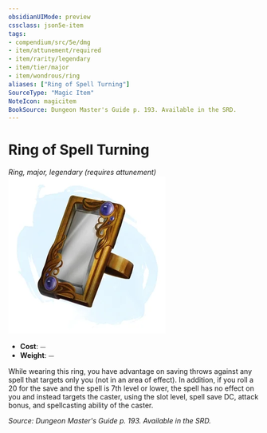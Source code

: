 ```yaml
---
obsidianUIMode: preview
cssclass: json5e-item
tags:
- compendium/src/5e/dmg
- item/attunement/required
- item/rarity/legendary
- item/tier/major
- item/wondrous/ring
aliases: ["Ring of Spell Turning"]
SourceType: "Magic Item"
NoteIcon: magicitem
BookSource: Dungeon Master's Guide p. 193. Available in the SRD.
---
```

# Ring of Spell Turning
*Ring, major, legendary (requires attunement)*  
![](/3-Mechanics/CLI/items/img/ring-of-spell-turning.webp#right)  

- **Cost**: ⏤
- **Weight**: ⏤

While wearing this ring, you have advantage on saving throws against any spell that targets only you (not in an area of effect). In addition, if you roll a 20 for the save and the spell is 7th level or lower, the spell has no effect on you and instead targets the caster, using the slot level, spell save DC, attack bonus, and spellcasting ability of the caster.

*Source: Dungeon Master's Guide p. 193. Available in the SRD.*